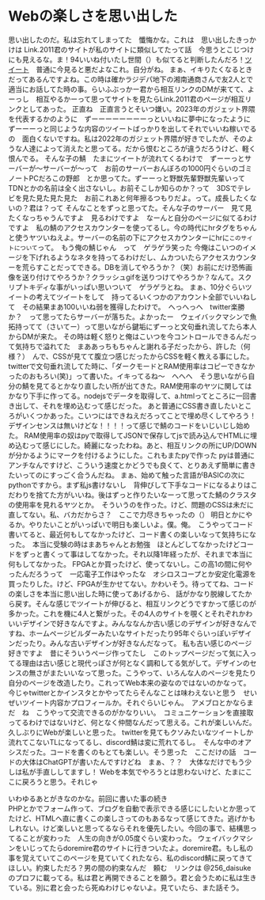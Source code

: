 # Webの楽しさを思い出した
思い出したのだ。私は忘れてしまってた　懺悔かな。これは　思い出したきっかけは Link.2011君のサイトが私のサイトに類似してたって話　今思うとこじつけにも見えるな。ま！94いいね付いたし世間（）も似てると判断したんだろ！<a href="https://x.com/256_daisuke/status/1882363668094169165">ツイート</a>　普通に今見ると悪だよなこれ。自分がね。
まぁ、イキりたくなるときだってあるんですよね。この時は確かラジデパ地下の湘南通商さんで友2人とで適当にお話してた時の事。らいふぶっかー君から相互リンクのDMが来てて、よーっし　相互やるかーって思ってサイトを見たらLink.2011君のページが相互リンクとしてあった。
正直ね　正直言うとそいつ嫌い。2023年のガジェット界隈を代表するかのように　ずーーーーーーーーっといいねに夢中になったように　ずーーーっと同じような内容のツイートばっかりを出してそれでいいね稼いでるの　面白くないですね。私は2022年のガジェット界隈が好きでしたが、そのような人達によって消えたと思ってる。だから恨むところが違うだろうけど、軽く恨んでる。
そんな子の鯖　たまにツイートが流れてくるわけで　ずーーっとサーバーが～サーバーが～って　お前のサーバーおんぼろの1000円ぐらいのゴミノートPCだろこの野郎　とか思ってた。ずーーっと野獣先輩野獣先輩いって　TDNとかの名前は全く出さないし。お前そこしか知らのか？って　3DSでテレビを見た見た見た見た　お前これあと何年擦るつもりだよ。って。成長したくないの？君は？って
そんなことをずっと思ってた。そんな子のサーバー　見て見たくなっちゃうんですよ　見るわけですよ　なーんと自分のページに似てるわけですよ　私の鯖のアクセスカウンターを使ってるし。今の時代にhrタグをちゃんと使うヤツいねえよ。サーバーの名前の下にアクセスカウンターにhrに`このサイトについて`って。　もう俺の鯖じゃん　って　ゲラゲラ笑った
今俺はこいつのイメージを下げれるようなネタを持ってるわけだし、ムカついたらアクセスカウンターを荒らすことだってできる。DBを消してやろうか？（笑）お前にだけ恐怖画像を送り付けてやろうか？クラッシュgifを送りつけてやろうか？なんて。スクリプトキディな事がいっぱい思いついて　ゲラゲラとね。
まぁ、10分ぐらいツイートの考えてツイートをして　持ってるいくつかのアカウント全部でいいねして　その結果まあ100いいね弱を獲得したわけで。　へっへっへ　twitter楽勝か？　って思ってたらサーバーが落ちた。よかったー　ウェイバックマシンで魚拓持ってて（さいてー）って思いながら鍵垢にずーっと文句垂れ流してたら本人からDMが来た。
その時は軽く怒りと俺はこいつを今コントロールできるんだって気持ちで溢れてた　まああっちもちゃんと謝れる子だったから、許した（何様？）　んで、CSSが見てて腹立つ感じだったからCSSを軽く教える事にした。
twitterで文句垂れ流してた時に、「ダークモードとRAM使用率はコピーできなかったのおもろい(笑)」って書いた。イキってるね～　へへへ　そう思いながら自分の鯖を見てるとかなり直したい所が出てきた。RAM使用率のヤツに関してはかなり下手に作ってる。nodejsでデータを取得して、a.htmlってところに一回書き出して、それを埋め込むって感じだった。
あと普通にCSS書き直したいところがいくつかあった。こいつにはできねえだろってことで埋め尽くしてやろう！デザインセンスは無いけどな！！！！って感じで鯖のコードをいじいじし始めた。
RAM使用率の奴はpyで取得してJSONで保存してjsで読み込んでHTMLに埋め込むって感じにした。綺麗になったわね。あと、相互リンクの所にUP/DOWNが分かるようにマークを付けるようにした。これもまたpyで作った pyは普通にアンチなんですけど、こういう速度とかどうでも良くて、とりあえず簡単に書きたいってのにすっごく合うんだね。
まぁ、始めて触った言語がBASICの次にpythonですから。まず私js書けないし　背伸びして下手なコードになるよりはこだわりを捨てた方がいいね。後はずっと作りたいなーって思ってた鯖のクラスタの使用率を見れるヤツとか。　そういうのを作った。けど、問題のCSSは未だに直してない。私、バカだからさ？　ここで力尽きちゃったの（）
明日とかにやるか。やりたいことがいっぱいで明日も楽しいよ。僕。俺。　こうやってコード書いてると、最近何もしてなかったけど、コード書くの楽しいなって気持ちになった。　本当に受験の時はまあちゃんとお勉強　ほとんどしてなかったけどコードをずっと書くって事はしてなかった。それ以降1年経ったが、それまで本当に何もしてなかった。
FPGAとか買ったけど、使ってないし。この高1の間に何やったんだろうって　一応電子工作はやったな　オシロスコープとか安定化電源を買ったりした。けど、FPGAが生かせてない。かわいそう。待っててね、コードの楽しさを本当に思い出した時に使ってあげるから、
話がかなり脱線してたから戻す。そんな感じでツイートが伸びると、相互リンクどうですかって感じのが多かった。これを機に4人と繋がった。その4人のサイトを覗くとそれぞれかわいいデザインで好きなんですよ。みんななんか古い感じのデザインが好きなんですね、ホームページビルダーみたいなサイトだったり95年ぐらいっぽいデザインだったり。みんな古いデザインが好きなんだなって。
私も古い感じのページ好きですよ　昔にそういうページ作ってたし　このトップページだって気に入ってる理由は古い感じと現代っぽさが何となく調和してる気がして。デザインのセンスの無さがまたいいなって思った。こうやって、いろんな人のページを見たり自分のページを改造したり。これってWeb本来の姿なのではないのかなって。
今じゃtwitterとかインスタとかやってたらそんなことは味わえないと思う　せいぜいツイート内容かプロフィールか。それぐらいじゃん。　アメブロとかならまだ　ね　こうやって交流できるのがかなりいい。　コミュニケーションを直接取ってるわけではないけど、何となく仲間なんだって思える。これが楽しいんだ。　久しぶりにWebが楽しいと思った。
twitterを見てもクソみたいなツイートしか流れてこないTLになってるし、discord鯖は変に荒れてるし。　そんな中のオアシスだった。コードを書くのもとても楽しい。そう思った　ここだけの話　コードの大体はChatGPTが書いたんですけどね　まぁ、？？　大体なだけでもう少しは私が手直ししてますし！
Webを本気でやろうとは思わないけど、たまにここに戻ろうと思う。それじゃ

いわゆるあとがきなのかな。前回に書いた事の続き<br>
PHPとかでフォーム作って、ブログを自動で表示できる感じにしたいとか思ってたけど、HTMLへ直に書くこの楽しさってのもあるなって感じてきた。逃げかもしれない。けど楽しいと思ってるならそれを優先したい。今回の事で、結構思ってることが変わった　人生の向きが0.05度ぐらい変わった。
ウェイバックマシンをいじってたらdoremire君のサイトに行きついたよ。doremire君。もし私の事を覚えていてこのページを見ていてくれたなら、私のdiscord鯖に戻ってきてほしい。約束しただろ？男の間の約束なんだ　頼む　リンクは @256_daisuke のプロフに載ってる。私は君と再開できることを願う。君と会うために私は生きている。別に君と会ったら死ぬわけじゃないよ。見ていたら、また話そう。